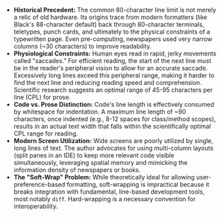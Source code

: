 *   **Historical Precedent:** The common 80-character line limit is not merely a relic of old hardware. Its origins trace from modern formatters (like Black's 88-character default) back through 80-character terminals, teletypes, punch cards, and ultimately to the physical constraints of a typewritten page. Even pre-computing, newspapers used very narrow columns (~30 characters) to improve readability.
*   **Physiological Constraints:** Human eyes read in rapid, jerky movements called "saccades." For efficient reading, the start of the next line must be in the reader's peripheral vision to allow for an accurate saccade. Excessively long lines exceed this peripheral range, making it harder to find the next line and reducing reading speed and comprehension. Scientific research suggests an optimal range of 45-95 characters per line (CPL) for prose.
*   **Code vs. Prose Distinction:** Code's line length is effectively consumed by whitespace for indentation. A maximum line length of ~90 characters, once indented (e.g., 8-12 spaces for class/method scopes), results in an actual text width that falls within the scientifically optimal CPL range for reading.
*   **Modern Screen Utilization:** Wide screens are poorly utilized by single, long lines of text. The author advocates for using multi-column layouts (split panes in an IDE) to keep more relevant code visible simultaneously, leveraging spatial memory and mimicking the information density of newspapers or books.
*   **The "Soft-Wrap" Problem:** While theoretically ideal for allowing user-preference-based formatting, soft-wrapping is impractical because it breaks integration with fundamental, line-based development tools, most notably `diff`. Hard-wrapping is a necessary convention for interoperability.

